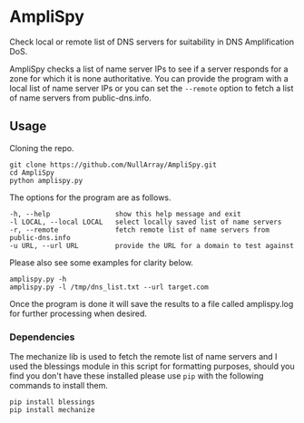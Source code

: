 # AmpliSpy
Check local or remote list of DNS servers for suitability in DNS Amplification DoS.

AmpliSpy checks a list of name server IPs to see if a server responds for a zone for which it is none authoritative. You can provide the program with a local list of name server IPs or you can set the `--remote` option to fetch a list of name servers from public-dns.info.

## Usage

Cloning the repo.

```
git clone https://github.com/NullArray/AmpliSpy.git
cd AmpliSpy
python amplispy.py
```
The options for the program are as follows.

```
-h, --help                show this help message and exit
-l LOCAL, --local LOCAL   select locally saved list of name servers
-r, --remote              fetch remote list of name servers from public-dns.info
-u URL, --url URL         provide the URL for a domain to test against
```

Please also see some examples for clarity below.

```
amplispy.py -h
amplispy.py -l /tmp/dns_list.txt --url target.com 
```

Once the program is done it will save the results to a file called amplispy.log for further processing when desired.

### Dependencies

The mechanize lib is used to fetch the remote list of name servers and I used the blessings module in this script for formatting purposes, should you find you don't have these installed please use `pip` with the following commands to install them.

```
pip install blessings
pip install mechanize
```
